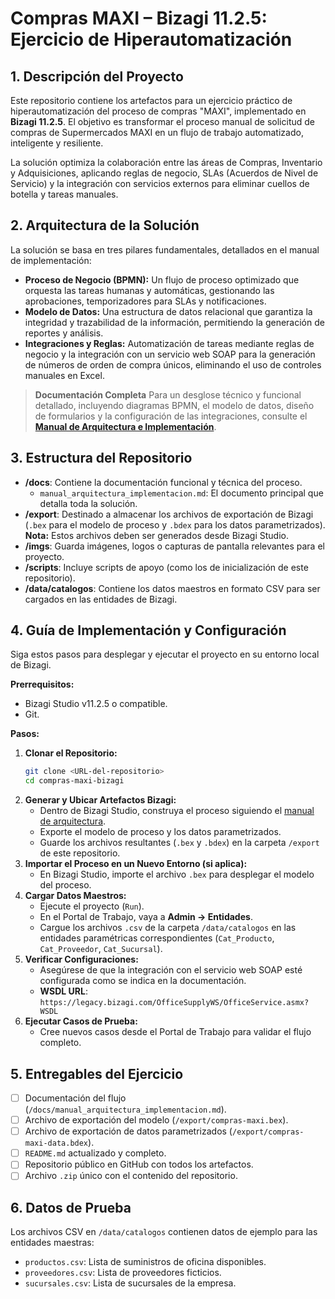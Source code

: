 # Compras MAXI – Bizagi 11.2.5: Ejercicio de Hiperautomatización

## 1. Descripción del Proyecto

Este repositorio contiene los artefactos para un ejercicio práctico de hiperautomatización del proceso de compras "MAXI", implementado en **Bizagi 11.2.5**. El objetivo es transformar el proceso manual de solicitud de compras de Supermercados MAXI en un flujo de trabajo automatizado, inteligente y resiliente.

La solución optimiza la colaboración entre las áreas de Compras, Inventario y Adquisiciones, aplicando reglas de negocio, SLAs (Acuerdos de Nivel de Servicio) y la integración con servicios externos para eliminar cuellos de botella y tareas manuales.

## 2. Arquitectura de la Solución

La solución se basa en tres pilares fundamentales, detallados en el manual de implementación:

-   **Proceso de Negocio (BPMN):** Un flujo de proceso optimizado que orquesta las tareas humanas y automáticas, gestionando las aprobaciones, temporizadores para SLAs y notificaciones.
-   **Modelo de Datos:** Una estructura de datos relacional que garantiza la integridad y trazabilidad de la información, permitiendo la generación de reportes y análisis.
-   **Integraciones y Reglas:** Automatización de tareas mediante reglas de negocio y la integración con un servicio web SOAP para la generación de números de orden de compra únicos, eliminando el uso de controles manuales en Excel.

> **Documentación Completa**
> Para un desglose técnico y funcional detallado, incluyendo diagramas BPMN, el modelo de datos, diseño de formularios y la configuración de las integraciones, consulte el [**Manual de Arquitectura e Implementación**](./docs/manual_arquitectura_implementacion.md).

## 3. Estructura del Repositorio

-   **/docs**: Contiene la documentación funcional y técnica del proceso.
    -   `manual_arquitectura_implementacion.md`: El documento principal que detalla toda la solución.
-   **/export**: Destinado a almacenar los archivos de exportación de Bizagi (`.bex` para el modelo de proceso y `.bdex` para los datos parametrizados). **Nota:** Estos archivos deben ser generados desde Bizagi Studio.
-   **/imgs**: Guarda imágenes, logos o capturas de pantalla relevantes para el proyecto.
-   **/scripts**: Incluye scripts de apoyo (como los de inicialización de este repositorio).
-   **/data/catalogos**: Contiene los datos maestros en formato CSV para ser cargados en las entidades de Bizagi.

## 4. Guía de Implementación y Configuración

Siga estos pasos para desplegar y ejecutar el proyecto en su entorno local de Bizagi.

**Prerrequisitos:**
*   Bizagi Studio v11.2.5 o compatible.
*   Git.

**Pasos:**
1.  **Clonar el Repositorio:**
    ```bash
    git clone <URL-del-repositorio>
    cd compras-maxi-bizagi
    ```
2.  **Generar y Ubicar Artefactos Bizagi:**
    *   Dentro de Bizagi Studio, construya el proceso siguiendo el [manual de arquitectura](./docs/manual_arquitectura_implementacion.md).
    *   Exporte el modelo de proceso y los datos parametrizados.
    *   Guarde los archivos resultantes (`.bex` y `.bdex`) en la carpeta `/export` de este repositorio.
3.  **Importar el Proceso en un Nuevo Entorno (si aplica):**
    *   En Bizagi Studio, importe el archivo `.bex` para desplegar el modelo del proceso.
4.  **Cargar Datos Maestros:**
    *   Ejecute el proyecto (`Run`).
    *   En el Portal de Trabajo, vaya a **Admin → Entidades**.
    *   Cargue los archivos `.csv` de la carpeta `/data/catalogos` en las entidades paramétricas correspondientes (`Cat_Producto`, `Cat_Proveedor`, `Cat_Sucursal`).
5.  **Verificar Configuraciones:**
    *   Asegúrese de que la integración con el servicio web SOAP esté configurada como se indica en la documentación.
    *   **WSDL URL**: `https://legacy.bizagi.com/OfficeSupplyWS/OfficeService.asmx?WSDL`
6.  **Ejecutar Casos de Prueba:**
    *   Cree nuevos casos desde el Portal de Trabajo para validar el flujo completo.

## 5. Entregables del Ejercicio

-   [ ] Documentación del flujo (`/docs/manual_arquitectura_implementacion.md`).
-   [ ] Archivo de exportación del modelo (`/export/compras-maxi.bex`).
-   [ ] Archivo de exportación de datos parametrizados (`/export/compras-maxi-data.bdex`).
-   [ ] `README.md` actualizado y completo.
-   [ ] Repositorio público en GitHub con todos los artefactos.
-   [ ] Archivo `.zip` único con el contenido del repositorio.

## 6. Datos de Prueba

Los archivos CSV en `/data/catalogos` contienen datos de ejemplo para las entidades maestras:
-   `productos.csv`: Lista de suministros de oficina disponibles.
-   `proveedores.csv`: Lista de proveedores ficticios.
-   `sucursales.csv`: Lista de sucursales de la empresa.
